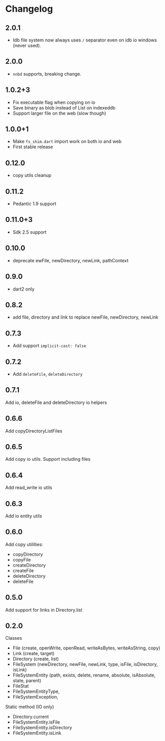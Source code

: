 # Changelog

## 2.0.1

* Idb file system now always uses `/` separator even on idb io windows (never used).

## 2.0.0

* `nnbd` supports, breaking change.

## 1.0.2+3

* Fix executable flag when copying on io
* Save binary as blob instead of List<int> on indexeddb
* Support larger file on the web (slow though)

## 1.0.0+1

* Make `fs_shim.dart` import work on both io and web
* First stable release

## 0.12.0

* copy utils cleanup

## 0.11.2

* Pedantic 1.9 support

## 0.11.0+3

* Sdk 2.5 support

## 0.10.0

* deprecate ewFile, newDirectory, newLink, pathContext

## 0.9.0

* dart2 only

## 0.8.2

* add file, directory and link to replace newFile, newDirectory, newLink

## 0.7.3

* Add support `implicit-cast: false`

## 0.7.2

* Add `deleteFile`, `deleteDirectory`

## 0.7.1

Add io, deleteFile and deleteDirectory io helpers

## 0.6.6

Add copyDirectoryListFiles

## 0.6.5

Add copy io utils. Support including files

## 0.6.4

Add read_write io utils

## 0.6.3

Add io entity utils

## 0.6.0

Add copy utilities:
- copyDirectory
- copyFile
- createDirectory
- createFile
- deleteDirectory
- deleteFile

## 0.5.0

Add support for links in Directory.list

## 0.2.0

Classes

- File (create, openWrite, openRead, writeAsBytes, writeAsString, copy)
- Link (create, target)
- Directory (create, list)
- FileSystem (newDirectory, newFile, newLink, type, isFile, isDirectory, isLink)
- FileSystemEntity (path, exists, delete, rename, absolute, isAbsolute, state, parent)
- FileStat
- FileSystemEntityType,
- FileSystemException,

Static method (IO only)

- Directory.current
- FileSystemEntity.isFile
- FileSystemEntity.isDirectory
- FileSystemEntity.isLink

